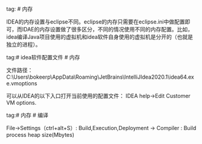 tag: # 内存

IDEA的内存设置与eclipse不同。eclipse的内存只需要在eclipse.ini中做配置即可，而IDAE的内存设置做了很多区分，不同的情况使用不同的内存配置。比如，idea编译Java项目使用的虚拟机和idea软件自身使用的虚拟机是分开的（也就是独立的进程）。

tag:# idea软件配置文件 # 内存

文件路径：C:\Users\bokeerp\AppData\Roaming\JetBrains\IntelliJIdea2020.1\idea64.exe.vmoptions

可以从IDEA的以下入口打开当前使用的配置文件： IDEA help->Edit Customer VM options.

tag:# 内存 # 编译

File->Settings（ctrl+alt+S）:  Build,Execution,Deployment -> Compiler  : Build process heap size(Mbytes)